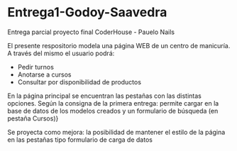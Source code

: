 # Entrega1-Godoy-Saavedra
Entrega parcial proyecto final CoderHouse - Pauelo Nails

El presente respositorio modela una página WEB de un centro de manicuría.
A través del mismo el usuario podrá: 
- Pedir turnos 
- Anotarse a cursos
- Consultar por disponibilidad de productos

En la página principal se encuentran las pestañas con las distintas opciones.
Según la consigna de la primera entrega: permite cargar en la base de datos de los modelos creados y un formulario de búsqueda (en pestaña Cursos)}

Se proyecta como mejora: la posibilidad de mantener el estilo de la página en las pestañas tipo formulario de carga de datos

